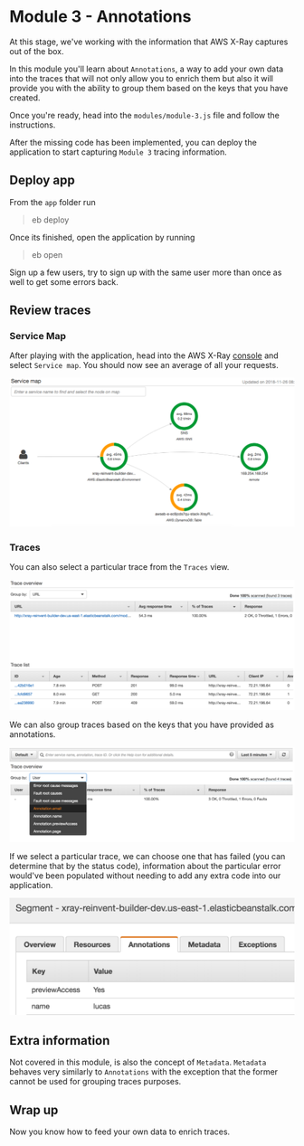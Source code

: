 # Module 3 - Annotations

At this stage, we've working with the information that AWS X-Ray captures out of the box.

In this module you'll learn about `Annotations`, a way to add your own data into the traces that will not only allow you to enrich them but also it will provide you with the ability to group them based on the keys that you have created.

Once you're ready, head into the `modules/module-3.js` file and follow the instructions. 

After the missing code has been implemented, you can deploy the application to start capturing `Module 3` tracing information.

## Deploy app
From the `app` folder run

>eb deploy

Once its finished, open the application by running

>eb open

Sign up a few users, try to sign up with the same user more than once as well to get some errors back.

## Review traces

### Service Map
After playing with the application, head into the AWS X-Ray [console](https://console.aws.amazon.com/xray) and select `Service map`. You should now see an average of all your requests.

![Service Map](images/2_servicemap.png)

### Traces
You can also select a particular trace from the `Traces` view.

![Traces](images/2_traces.png)

We can also group traces based on the keys that you have provided as annotations.

![Traces Group](images/3_groups.png)

If we select a particular trace, we can choose one that has failed (you can determine that by the status code), information about the particular error would've been populated without needing to add any extra code into our application.

![Traces Annotations](images/3_annotations.png)

## Extra information
Not covered in this module, is also the concept of `Metadata`. `Metadata` behaves very similarly to `Annotations` with the exception that the former cannot be used for grouping traces purposes.

## Wrap up
Now you know how to feed your own data to enrich traces.